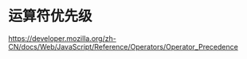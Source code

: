 # 运算符优先级
https://developer.mozilla.org/zh-CN/docs/Web/JavaScript/Reference/Operators/Operator_Precedence
